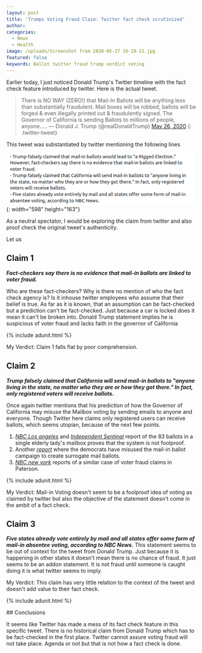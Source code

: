 ```yaml
---
layout: post
title: 'Trumps Voting Fraud Claim: Twitter fact check scrutinized'
author:
categories:
  - News
  - Health
image: /uploads/Screenshot from 2020-05-27 16-19-21.jpg
featured: false
keywords: Ballot twitter fraud trump verdict voting
---
```


Earlier today, I just noticed Donald Trump's Twitter timeline with the fact check feature introduced by twitter. Here is the actual tweet.

> There is NO WAY (ZERO\!) that Mail-In Ballots will be anything less than substantially fraudulent. Mail boxes will be robbed, ballots will be forged & even illegally printed out & fraudulently signed. The Governor of California is sending Ballots to millions of people, anyone.....
> — Donald J. Trump (@realDonaldTrump) [May 26, 2020](https://twitter.com/realDonaldTrump/status/1265255835124539392?ref_src=twsrc%5Etfw)
{: .twitter-tweet}

<script async="" src="https://platform.twitter.com/widgets.js" charset="utf-8"></script>

This tweet was substantiated by twitter mentioning the following lines

![](/uploads/screenshot-from-2020-05-27-14-56-51.png){: width="598" height="163"}

As a neutral spectator, I would be exploring the claim from twitter and also proof check the original tweet's authenticity.

Let us

## Claim 1

***Fact-checkers say there is no evidence that mail-in ballots are linked to voter fraud.***

Who are these fact-checkers? Why is there no mention of who the fact check agency is? Is it inhouse twitter employees who assume that their belief is true. As far as it is known, that an assumption can be fact-checked but a prediction can't be fact-checked. Just because a car is locked does it mean it can't be broken into. Donald Trump statement implies he is suspicious of voter fraud and lacks faith in the governor of California

{% include adunit.html %}

My Verdict: Claim 1 falls flat by poor comprehension.

## Claim 2

***Trump falsely claimed that California will send mail-in ballots to "anyone living in the state, no matter who they are or how they got there." In fact, only registered voters will receive ballots.***

Once again twitter mentions that his prediction of how the Governor of California may misuse the Mailbox voting by sending emails to anyone and everyone. Though Twitter here claims only registered users can receive ballots, which seems utopian, because of the next few points.

1. [*NBC Los angeles*](https://www.nbclosangeles.com/news/politics/more-than-80-ballots-sent-to-san-pedro-apartment/106443/) and [*Independent Sentinal*](https://www.independentsentinel.com/83-ballots-left-atop-a-single-elderly-ladys-mailbox-in-la-but-it-cant-be-voter-fraud/) report of the 83 ballots in a single elderly lady's mailbox proves that the system is not foolproof.
2. Another [*report*](https://nationalfile.com/video-citizen-busts-democrat-mail-in-voting-scandal/) where the democrats have misused the mail-in ballot campaign to create surrogate mail ballots.
3. [*NBC new york*](https://www.nbcnewyork.com/news/local/hundreds-of-mail-in-votes-already-set-aside-due-to-paterson-voter-fraud-claims/2414171/) reports of a similar case of voter fraud claims in Paterson.

{% include adunit.html %}

My Verdict: Mail-in Voting doesn't seem to be a foolproof idea of voting as claimed by twitter but also the objective of the statement doesn't come in the ambit of a fact check.

## Claim 3

***Five states already vote entirely by mail and all states offer some form of mail-in absentee voting, according to NBC News.*** This statement seems to be out of context for the tweet from Donald Trump. Just because it is happening in other states it doesn't mean there is no chance of fraud. It just seems to be an addon statement. It is not fraud until someone is caught doing it is what twitter seems to imply.

My Verdict: This claim has very little relation to the context of the tweet and doesn't add value to their fact check.

{% include adunit.html %}

\#\# Conclusions

It seems like Twitter has made a mess of its fact check feature in this specific tweet. There is no historical claim from Donald Trump which has to be fact-checked in the first place. Twitter cannot assure voting fraud will not take place. Agenda or not but that is not how a fact check is done.